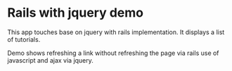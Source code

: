 # Rails with jquery demo

This app touches base on jquery with rails implementation.
It displays a list of tutorials.

Demo shows refreshing a link without refreshing the page via rails use of
javascript and ajax via jquery.
